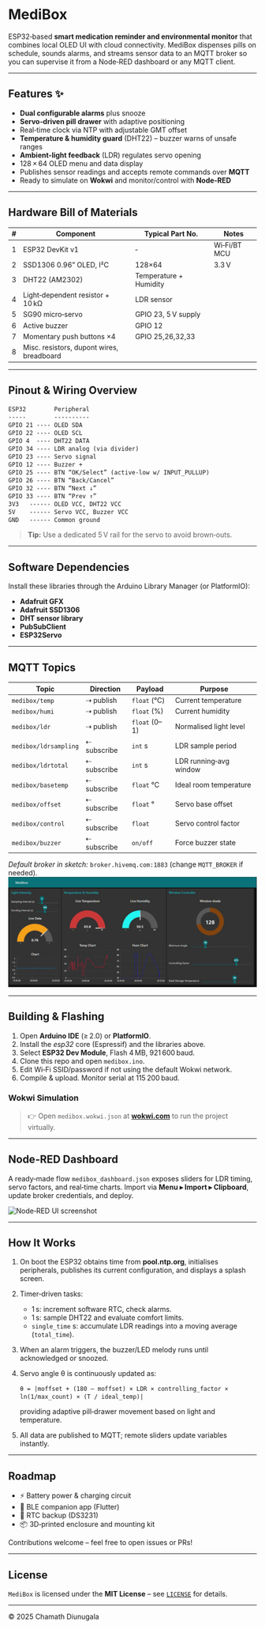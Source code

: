 # MediBox

ESP32‑based **smart medication reminder and environmental monitor** that combines local OLED UI with cloud connectivity. MediBox dispenses pills on schedule, sounds alarms, and streams sensor data to an MQTT broker so you can supervise it from a Node‑RED dashboard or any MQTT client.

---

## Features ✨

* **Dual configurable alarms** plus snooze
* **Servo‑driven pill drawer** with adaptive positioning
* Real‑time clock via NTP with adjustable GMT offset
* **Temperature & humidity guard** (DHT22) – buzzer warns of unsafe ranges
* **Ambient‑light feedback** (LDR) regulates servo opening
* 128 × 64 OLED menu and data display
* Publishes sensor readings and accepts remote commands over **MQTT**
* Ready to simulate on **Wokwi** and monitor/control with **Node‑RED**

---

## Hardware Bill of Materials

| # | Component                                 | Typical Part No.       | Notes        |
| - | ----------------------------------------- | ---------------------- | ------------ |
| 1 | ESP32 DevKit v1                           | ‑                      | Wi‑Fi/BT MCU |
| 2 | SSD1306 0.96” OLED, I²C                   | 128×64                 | 3.3 V        |
| 3 | DHT22 (AM2302)                            | Temperature + Humidity |              |
| 4 | Light‑dependent resistor + 10 kΩ          | LDR sensor             |              |
| 5 | SG90 micro‑servo                          | GPIO 23, 5 V supply    |              |
| 6 | Active buzzer                             | GPIO 12                |              |
| 7 | Momentary push buttons ×4                 | GPIO 25,26,32,33       |              |
| 8 | Misc. resistors, dupont wires, breadboard |                        |              |

---

## Pinout & Wiring Overview

```
ESP32        Peripheral
-----        ----------
GPIO 21 ---- OLED SDA
GPIO 22 ---- OLED SCL
GPIO 4  ---- DHT22 DATA
GPIO 34 ---- LDR analog (via divider)
GPIO 23 ---- Servo signal
GPIO 12 ---- Buzzer +
GPIO 25 ---- BTN “OK/Select” (active‑low w/ INPUT_PULLUP)
GPIO 26 ---- BTN “Back/Cancel”
GPIO 32 ---- BTN “Next ↓”
GPIO 33 ---- BTN “Prev ↑”
3V3   ------ OLED VCC, DHT22 VCC
5V    ------ Servo VCC, Buzzer VCC
GND   ------ Common ground
```

> **Tip:** Use a dedicated 5 V rail for the servo to avoid brown‑outs.

---

## Software Dependencies

Install these libraries through the Arduino Library Manager (or PlatformIO):

* **Adafruit GFX**
* **Adafruit SSD1306**
* **DHT sensor library**
* **PubSubClient**
* **ESP32Servo**

---

## MQTT Topics

| Topic                 | Direction   | Payload       | Purpose                |
| --------------------- | ----------- | ------------- | ---------------------- |
| `medibox/temp`        | ⇢ publish   | `float` (°C)  | Current temperature    |
| `medibox/humi`        | ⇢ publish   | `float` (%)   | Current humidity       |
| `medibox/ldr`         | ⇢ publish   | `float` (0–1) | Normalised light level |
| `medibox/ldrsampling` | ⇠ subscribe | `int` s       | LDR sample period      |
| `medibox/ldrtotal`    | ⇠ subscribe | `int` s       | LDR running‑avg window |
| `medibox/basetemp`    | ⇠ subscribe | `float` °C    | Ideal room temperature |
| `medibox/offset`      | ⇠ subscribe | `float` °     | Servo base offset      |
| `medibox/control`     | ⇠ subscribe | `float`       | Servo control factor   |
| `medibox/buzzer`      | ⇠ subscribe | `on/off`      | Force buzzer state     |

*Default broker in sketch:* `broker.hivemq.com:1883` (change `MQTT_BROKER` if needed).
![Node-Red](image.jpg)

---

## Building & Flashing

1. Open **Arduino IDE** (≥ 2.0) or **PlatformIO**.
2. Install the *esp32* core (Espressif) and the libraries above.
3. Select **ESP32 Dev Module**, Flash 4 MB, 921 600 baud.
4. Clone this repo and open `medibox.ino`.
5. Edit Wi‑Fi SSID/password if not using the default Wokwi network.
6. Compile & upload. Monitor serial at 115 200 baud.

### Wokwi Simulation

> 👉 Open `medibox.wokwi.json` at **[wokwi.com](https://wokwi.com)** to run the project virtually.

---

## Node‑RED Dashboard

A ready‑made flow `medibox_dashboard.json` exposes sliders for LDR timing, servo factors, and real‑time charts. Import via **Menu ▸ Import ▸ Clipboard**, update broker credentials, and deploy.

![Node‑RED UI screenshot](docs/node-red.png)

---

## How It Works

1. On boot the ESP32 obtains time from **pool.ntp.org**, initialises peripherals, publishes its current configuration, and displays a splash screen.
2. Timer‑driven tasks:

   * 1 s: increment software RTC, check alarms.
   * 1 s: sample DHT22 and evaluate comfort limits.
   * `single_time` s: accumulate LDR readings into a moving average (`total_time`).
3. When an alarm triggers, the buzzer/LED melody runs until acknowledged or snoozed.
4. Servo angle θ is continuously updated as:

   ```text
   θ = |moffset + (180 – moffset) × LDR × controlling_factor × ln(1/max_count) × (T / ideal_temp)|
   ```

   providing adaptive pill‑drawer movement based on light and temperature.
5. All data are published to MQTT; remote sliders update variables instantly.

---

## Roadmap

* ⚡ Battery power & charging circuit
* 📱 BLE companion app (Flutter)
* 🔋 RTC backup (DS3231)
* 📦 3D‑printed enclosure and mounting kit

Contributions welcome – feel free to open issues or PRs!

---

## License

`MediBox` is licensed under the **MIT License** – see [`LICENSE`](LICENSE) for details.

---

© 2025 Chamath Diunugala
